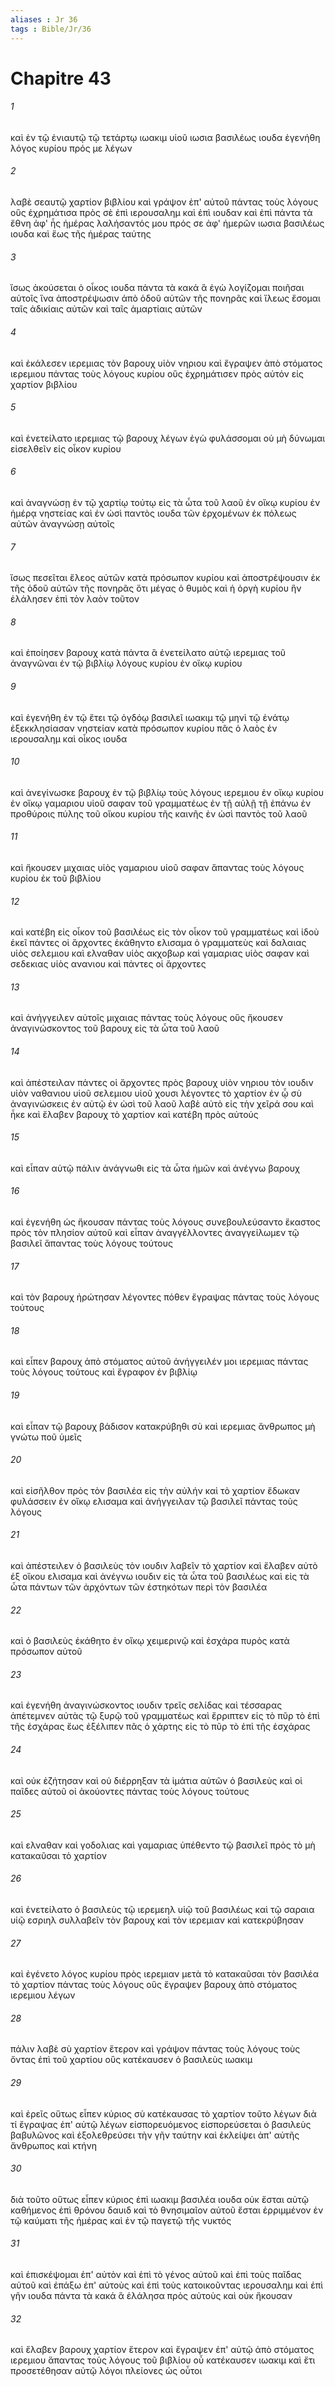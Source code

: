 ```yaml
---
aliases : Jr 36
tags : Bible/Jr/36
---
```


# Chapitre 43

###### 1
καὶ ἐν τῷ ἐνιαυτῷ τῷ τετάρτῳ ιωακιμ υἱοῦ ιωσια βασιλέως ιουδα ἐγενήθη λόγος κυρίου πρός με λέγων
###### 2
λαβὲ σεαυτῷ χαρτίον βιβλίου καὶ γράψον ἐπ' αὐτοῦ πάντας τοὺς λόγους οὓς ἐχρημάτισα πρὸς σὲ ἐπὶ ιερουσαλημ καὶ ἐπὶ ιουδαν καὶ ἐπὶ πάντα τὰ ἔθνη ἀφ' ἧς ἡμέρας λαλήσαντός μου πρός σε ἀφ' ἡμερῶν ιωσια βασιλέως ιουδα καὶ ἕως τῆς ἡμέρας ταύτης
###### 3
ἴσως ἀκούσεται ὁ οἶκος ιουδα πάντα τὰ κακά ἃ ἐγὼ λογίζομαι ποιῆσαι αὐτοῖς ἵνα ἀποστρέψωσιν ἀπὸ ὁδοῦ αὐτῶν τῆς πονηρᾶς καὶ ἵλεως ἔσομαι ταῖς ἀδικίαις αὐτῶν καὶ ταῖς ἁμαρτίαις αὐτῶν
###### 4
καὶ ἐκάλεσεν ιερεμιας τὸν βαρουχ υἱὸν νηριου καὶ ἔγραψεν ἀπὸ στόματος ιερεμιου πάντας τοὺς λόγους κυρίου οὓς ἐχρημάτισεν πρὸς αὐτόν εἰς χαρτίον βιβλίου
###### 5
καὶ ἐνετείλατο ιερεμιας τῷ βαρουχ λέγων ἐγὼ φυλάσσομαι οὐ μὴ δύνωμαι εἰσελθεῖν εἰς οἶκον κυρίου
###### 6
καὶ ἀναγνώσῃ ἐν τῷ χαρτίῳ τούτῳ εἰς τὰ ὦτα τοῦ λαοῦ ἐν οἴκῳ κυρίου ἐν ἡμέρᾳ νηστείας καὶ ἐν ὠσὶ παντὸς ιουδα τῶν ἐρχομένων ἐκ πόλεως αὐτῶν ἀναγνώσῃ αὐτοῖς
###### 7
ἴσως πεσεῖται ἔλεος αὐτῶν κατὰ πρόσωπον κυρίου καὶ ἀποστρέψουσιν ἐκ τῆς ὁδοῦ αὐτῶν τῆς πονηρᾶς ὅτι μέγας ὁ θυμὸς καὶ ἡ ὀργὴ κυρίου ἣν ἐλάλησεν ἐπὶ τὸν λαὸν τοῦτον
###### 8
καὶ ἐποίησεν βαρουχ κατὰ πάντα ἃ ἐνετείλατο αὐτῷ ιερεμιας τοῦ ἀναγνῶναι ἐν τῷ βιβλίῳ λόγους κυρίου ἐν οἴκῳ κυρίου
###### 9
καὶ ἐγενήθη ἐν τῷ ἔτει τῷ ὀγδόῳ βασιλεῖ ιωακιμ τῷ μηνὶ τῷ ἐνάτῳ ἐξεκκλησίασαν νηστείαν κατὰ πρόσωπον κυρίου πᾶς ὁ λαὸς ἐν ιερουσαλημ καὶ οἶκος ιουδα
###### 10
καὶ ἀνεγίνωσκε βαρουχ ἐν τῷ βιβλίῳ τοὺς λόγους ιερεμιου ἐν οἴκῳ κυρίου ἐν οἴκῳ γαμαριου υἱοῦ σαφαν τοῦ γραμματέως ἐν τῇ αὐλῇ τῇ ἐπάνω ἐν προθύροις πύλης τοῦ οἴκου κυρίου τῆς καινῆς ἐν ὠσὶ παντὸς τοῦ λαοῦ
###### 11
καὶ ἤκουσεν μιχαιας υἱὸς γαμαριου υἱοῦ σαφαν ἅπαντας τοὺς λόγους κυρίου ἐκ τοῦ βιβλίου
###### 12
καὶ κατέβη εἰς οἶκον τοῦ βασιλέως εἰς τὸν οἶκον τοῦ γραμματέως καὶ ἰδοὺ ἐκεῖ πάντες οἱ ἄρχοντες ἐκάθηντο ελισαμα ὁ γραμματεὺς καὶ δαλαιας υἱὸς σελεμιου καὶ ελναθαν υἱὸς ακχοβωρ καὶ γαμαριας υἱὸς σαφαν καὶ σεδεκιας υἱὸς ανανιου καὶ πάντες οἱ ἄρχοντες
###### 13
καὶ ἀνήγγειλεν αὐτοῖς μιχαιας πάντας τοὺς λόγους οὓς ἤκουσεν ἀναγινώσκοντος τοῦ βαρουχ εἰς τὰ ὦτα τοῦ λαοῦ
###### 14
καὶ ἀπέστειλαν πάντες οἱ ἄρχοντες πρὸς βαρουχ υἱὸν νηριου τὸν ιουδιν υἱὸν ναθανιου υἱοῦ σελεμιου υἱοῦ χουσι λέγοντες τὸ χαρτίον ἐν ᾧ σὺ ἀναγινώσκεις ἐν αὐτῷ ἐν ὠσὶ τοῦ λαοῦ λαβὲ αὐτὸ εἰς τὴν χεῖρά σου καὶ ἧκε καὶ ἔλαβεν βαρουχ τὸ χαρτίον καὶ κατέβη πρὸς αὐτούς
###### 15
καὶ εἶπαν αὐτῷ πάλιν ἀνάγνωθι εἰς τὰ ὦτα ἡμῶν καὶ ἀνέγνω βαρουχ
###### 16
καὶ ἐγενήθη ὡς ἤκουσαν πάντας τοὺς λόγους συνεβουλεύσαντο ἕκαστος πρὸς τὸν πλησίον αὐτοῦ καὶ εἶπαν ἀναγγέλλοντες ἀναγγείλωμεν τῷ βασιλεῖ ἅπαντας τοὺς λόγους τούτους
###### 17
καὶ τὸν βαρουχ ἠρώτησαν λέγοντες πόθεν ἔγραψας πάντας τοὺς λόγους τούτους
###### 18
καὶ εἶπεν βαρουχ ἀπὸ στόματος αὐτοῦ ἀνήγγειλέν μοι ιερεμιας πάντας τοὺς λόγους τούτους καὶ ἔγραφον ἐν βιβλίῳ
###### 19
καὶ εἶπαν τῷ βαρουχ βάδισον κατακρύβηθι σὺ καὶ ιερεμιας ἄνθρωπος μὴ γνώτω ποῦ ὑμεῖς
###### 20
καὶ εἰσῆλθον πρὸς τὸν βασιλέα εἰς τὴν αὐλήν καὶ τὸ χαρτίον ἔδωκαν φυλάσσειν ἐν οἴκῳ ελισαμα καὶ ἀνήγγειλαν τῷ βασιλεῖ πάντας τοὺς λόγους
###### 21
καὶ ἀπέστειλεν ὁ βασιλεὺς τὸν ιουδιν λαβεῖν τὸ χαρτίον καὶ ἔλαβεν αὐτὸ ἐξ οἴκου ελισαμα καὶ ἀνέγνω ιουδιν εἰς τὰ ὦτα τοῦ βασιλέως καὶ εἰς τὰ ὦτα πάντων τῶν ἀρχόντων τῶν ἑστηκότων περὶ τὸν βασιλέα
###### 22
καὶ ὁ βασιλεὺς ἐκάθητο ἐν οἴκῳ χειμερινῷ καὶ ἐσχάρα πυρὸς κατὰ πρόσωπον αὐτοῦ
###### 23
καὶ ἐγενήθη ἀναγινώσκοντος ιουδιν τρεῖς σελίδας καὶ τέσσαρας ἀπέτεμνεν αὐτὰς τῷ ξυρῷ τοῦ γραμματέως καὶ ἔρριπτεν εἰς τὸ πῦρ τὸ ἐπὶ τῆς ἐσχάρας ἕως ἐξέλιπεν πᾶς ὁ χάρτης εἰς τὸ πῦρ τὸ ἐπὶ τῆς ἐσχάρας
###### 24
καὶ οὐκ ἐζήτησαν καὶ οὐ διέρρηξαν τὰ ἱμάτια αὐτῶν ὁ βασιλεὺς καὶ οἱ παῖδες αὐτοῦ οἱ ἀκούοντες πάντας τοὺς λόγους τούτους
###### 25
καὶ ελναθαν καὶ γοδολιας καὶ γαμαριας ὑπέθεντο τῷ βασιλεῖ πρὸς τὸ μὴ κατακαῦσαι τὸ χαρτίον
###### 26
καὶ ἐνετείλατο ὁ βασιλεὺς τῷ ιερεμεηλ υἱῷ τοῦ βασιλέως καὶ τῷ σαραια υἱῷ εσριηλ συλλαβεῖν τὸν βαρουχ καὶ τὸν ιερεμιαν καὶ κατεκρύβησαν
###### 27
καὶ ἐγένετο λόγος κυρίου πρὸς ιερεμιαν μετὰ τὸ κατακαῦσαι τὸν βασιλέα τὸ χαρτίον πάντας τοὺς λόγους οὓς ἔγραψεν βαρουχ ἀπὸ στόματος ιερεμιου λέγων
###### 28
πάλιν λαβὲ σὺ χαρτίον ἕτερον καὶ γράψον πάντας τοὺς λόγους τοὺς ὄντας ἐπὶ τοῦ χαρτίου οὓς κατέκαυσεν ὁ βασιλεὺς ιωακιμ
###### 29
καὶ ἐρεῖς οὕτως εἶπεν κύριος σὺ κατέκαυσας τὸ χαρτίον τοῦτο λέγων διὰ τί ἔγραψας ἐπ' αὐτῷ λέγων εἰσπορευόμενος εἰσπορεύσεται ὁ βασιλεὺς βαβυλῶνος καὶ ἐξολεθρεύσει τὴν γῆν ταύτην καὶ ἐκλείψει ἀπ' αὐτῆς ἄνθρωπος καὶ κτήνη
###### 30
διὰ τοῦτο οὕτως εἶπεν κύριος ἐπὶ ιωακιμ βασιλέα ιουδα οὐκ ἔσται αὐτῷ καθήμενος ἐπὶ θρόνου δαυιδ καὶ τὸ θνησιμαῖον αὐτοῦ ἔσται ἐρριμμένον ἐν τῷ καύματι τῆς ἡμέρας καὶ ἐν τῷ παγετῷ τῆς νυκτός
###### 31
καὶ ἐπισκέψομαι ἐπ' αὐτὸν καὶ ἐπὶ τὸ γένος αὐτοῦ καὶ ἐπὶ τοὺς παῖδας αὐτοῦ καὶ ἐπάξω ἐπ' αὐτοὺς καὶ ἐπὶ τοὺς κατοικοῦντας ιερουσαλημ καὶ ἐπὶ γῆν ιουδα πάντα τὰ κακά ἃ ἐλάλησα πρὸς αὐτοὺς καὶ οὐκ ἤκουσαν
###### 32
καὶ ἔλαβεν βαρουχ χαρτίον ἕτερον καὶ ἔγραψεν ἐπ' αὐτῷ ἀπὸ στόματος ιερεμιου ἅπαντας τοὺς λόγους τοῦ βιβλίου οὗ κατέκαυσεν ιωακιμ καὶ ἔτι προσετέθησαν αὐτῷ λόγοι πλείονες ὡς οὗτοι
